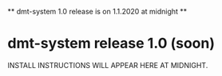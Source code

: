 ** dmt-system 1.0 release is on 1.1.2020 at midnight **

# dmt-system release 1.0 (soon)

INSTALL INSTRUCTIONS WILL APPEAR HERE AT MIDNIGHT.
